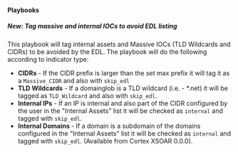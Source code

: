 
#### Playbooks
##### New: Tag massive and internal IOCs to avoid EDL listing
This playbook will tag internal assets and Massive IOCs (TLD Wildcards and CIDRs) to be avoided by the EDL. The playbook will do the following according to indicator type:
- **CIDRs** - If the CIDR prefix is larger than the set max prefix it will tag it as a `Massive_CIDR` and also with `skip_edl`
- **TLD Wildcards** - If a domainglob is a TLD wildcard (i.e. - *.net) it will be tagged as `TLD_Wildcard` and also with `skip_edl`.
- **Internal IPs** - If an IP is internal and also part of the CIDR configured by the user in the "Internal Assets" list it will be checked as `internal` and tagged with `skip_edl`.
- **Internal Domains** - If a domain is a subdomain of the domains configured in the "Internal Assets" list it will be checked as `internal` and tagged with `skip_edl`. (Available from Cortex XSOAR 0.0.0).
